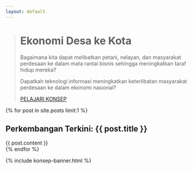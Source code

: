 ```yaml
---
layout: default
---
```


<blockquote>
  <h1>Ekonomi Desa&nbsp;ke&nbsp;Kota</h1>
  <p>Bagaimana kita dapat melibatkan petani, nelayan, dan masyarakat perdesaan
    ke dalam mata rantai bisnis sehingga meningkatkan taraf hidup mereka?</p>
  <p>Dapatkah teknologi informasi meningkatkan keterlibatan masyarakat perdesaan
    ke dalam ekonomi nasional?</p>
  <p><a href="/id/konsep">PELAJARI KONSEP</a></p>
</blockquote>

{% for post in site.posts limit:1 %}
<h2>Perkembangan Terkini: {{ post.title }}</h2>
<section>
    {{ post.content }}
</section>
{% endfor %}

{% include konsep-banner.html %}
